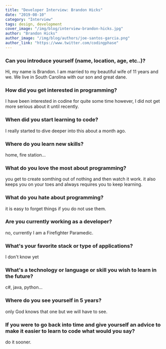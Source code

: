 ```yaml
---
title: "Developer Interview: Brandon Hicks"
date: "2019-08-10"
category: "Interview"
tags: design, development
cover_image: "/img/blog/interview-brandon-hicks.jpg"
author: "Brandon Hicks"
author_image: "/img/blog/authors/joe-santos-garcia.png"
author_link: "https://www.twitter.com/codingphase"
---
```


### Can you introduce yourself (name, location, age, etc..)?

Hi, my name is Brandon. I am married to my beautiful wife of 11 years and we. We live in South Carolina with our son and great dane.

### How did you get interested in programming?

I have been interested in codine for quite some time however, I did not get more serious about it until recently.

### When did you start learning to code?

I really started to dive deeper into this about a month ago.

### Where do you learn new skills?

home, fire station... 

### What do you love the most about programming?

you get to create somthing out of nothing and then watch it work. it also keeps you on your toes and always requires you to keep learning.

### What do you hate about programming?

it is easy to forget things if you do not use them.

### Are you currently working as a developer?

no, currently I am a Firefighter Paramedic.

### What's your favorite stack or type of applications?

I don't know yet

### What's a technology or language or skill you wish to learn in the future?

c#, java, python...

### Where do you see yourself in 5 years?

only God knows that one but we will have to see.

### If you were to go back into time and give yourself an advice to make it easier to learn to code what would you say?

do it sooner.
